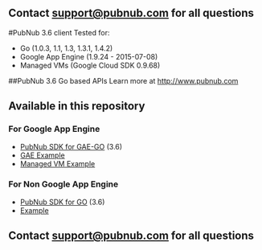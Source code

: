 ## Contact support@pubnub.com for all questions

#PubNub 3.6 client
Tested for:
* Go (1.0.3, 1.1, 1.3, 1.3.1, 1.4.2)
* Google App Engine (1.9.24 - 2015-07-08)
* Managed VMs (Google Cloud SDK 0.9.68)

##PubNub 3.6 Go based APIs
Learn more at http://www.pubnub.com

## Available in this repository

### For Google App Engine

* [PubNub SDK for GAE-GO](gae) (3.6)
 * [GAE Example](gae-example)
 * [Managed VM Example](gae-managed-vm-example)

### For Non Google App Engine

* [PubNub SDK for GO](messaging) (3.6)
 * [Example](messaging/example)

## Contact support@pubnub.com for all questions
